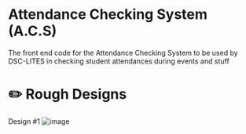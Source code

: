 # Attendance Checking System (A.C.S)
The front end code for the Attendance Checking System  to be used by DSC-LITES in checking student attendances during events and stuff
# ✏️ Rough Designs 
Design #1
![image](https://github.com/user-attachments/assets/c9195dc6-d552-4d9d-95d0-fbe1b0df55e6)
